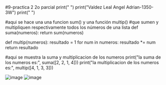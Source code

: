 #9-practica 2 2o parcial
print(" ")
print("Valdez Leal Angel Adrian-1350-3W")
print(" ")

#aqui se hace una una funcion sum() y una función multip()
#que sumen y multipliquen respectivamente todos los números de una lista
def suma(numeros):
    return sum(numeros)

def multip(numeros):
    resultado = 1
    for num in numeros:
        resultado *= num
    return resultado

#aqui se muestra la suma y multiplicacion de los numeros
print("la suma de los numeros es:", suma([2, 2, 1, 4]))
print("la multiplicacion de los numeros es:", multip([4, 1, 3, 3]))

![image](https://github.com/user-attachments/assets/f6fdba08-a47b-4586-b8b4-5176fc692626)
![image](https://github.com/user-attachments/assets/c380ebf2-60c5-4226-9d4d-f25ac0a72722)

